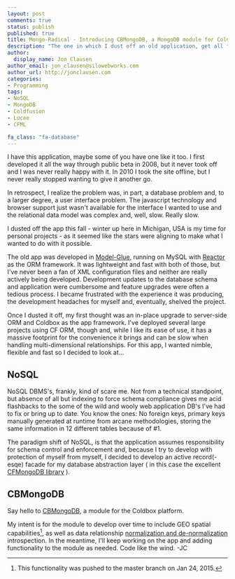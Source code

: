 ```yaml
---
layout: post
comments: true
status: publish
published: true
title: Mongo-Radical - Introducing CBMongoDB, a MongoDB module for Coldbox
description: "The one in which I dust off an old application, get all fancy-pants, and write my own Coldbox module"
author:
  display_name: Jon Clausen
author_email: jon_clausen@silowebworks.com
author_url: http://jonclausen.com
categories:
- Programming
tags:
- NoSQL
- MongoDB
- Coldfusion
- Lucee
- CFML

fa_class: "fa-database"
---
```


I have this application, maybe some of you have one like it too.  I first developed it all the way through public beta in 2008, but it never took off and I was never really happy with it. In 2010 I took the site offline, but I never really stopped wanting to give it another go.

In retrospect, I realize the problem was, in part, a database problem and, to a larger degree, a user interface problem.  The javascript technology and browser support just wasn't available for the interface I wanted to use and the relational data model was complex and, well, slow.  Really slow.

I dusted off the app this fall - winter up here in Michigan, USA is my time for personal projects - as it seemed like the stars were aligning to make what I wanted to do with it possible.

The old app was developed in [Model-Glue](http://en.wikipedia.org/wiki/Model-Glue), running on MySQL with [Reactor](https://github.com/ReactorORM/reactor) as the ORM framework. It was lightweight and fast with both of those, but I've never been a fan of XML configuration files and neither are really actively being developed.  Development updates to the database schema and application were cumbersome and feature upgrades were often a tedious process.  I became frustrated with the experience it was producing, the development headaches for myself and, eventually, shelved the project.

Once I dusted it off, my first thought was an in-place upgrade to server-side ORM and Coldbox as the app framework.  I've deployed several large projects using CF ORM, though and, while I like its ease of use, it has a massive footprint for the convenience it brings and can be slow when handling multi-dimensional relationships.  For this app, I wanted nimble, flexible and fast so I decided to look at...  

NoSQL
-----
NoSQL DBMS's, frankly, kind of scare me.  Not from a technical standpoint, but absence of all but indexing to force schema compliance gives me acid flashbacks to the some of the wild and wooly web application DB's I've had to fix or bring up to date.  You know the ones:  No foreign keys, primary keys manually generated at runtime from arcane methodologies, storing the same information in 12 different tables because of #1.

The paradigm shift of NoSQL, is that the application assumes responsibility for schema control and enforcement and, because I try to develop with protection of myself from myself, I decided to develop an active record(-esqe) facade for my database abstraction layer ( in this case the excellent [CFMongoDB library](https://github.com/marcesher/cfmongodb) ). 

CBMongoDB
---------
Say hello to [CBMongoDB](http://www.coldbox.org/forgebox/view/cbmongodb), a module for the Coldbox platform.

My intent is for the module to develop over time to include GEO spatial capabilities[^1], as well as data relationship [normalization and de-normalization](http://docs.mongodb.org/manual/core/data-model-design/) introspection.  In the meantime, I'll keep working on the app and adding functionality to the module as needed.  Code like the wind. -JC

[^1]: This functionality was pushed to the master branch on Jan 24, 2015.







